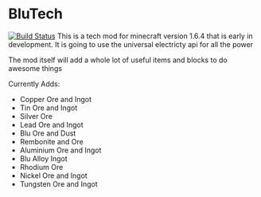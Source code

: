 BluTech
=======
[![Build Status](https://travis-ci.org/johnguant/BluTech.svg?branch=master)](https://travis-ci.org/johnguant/BluTech)
This is a tech mod for minecraft version 1.6.4 that is early in development. It is going to use the universal electricty api for all the power

The mod itself will add a whole lot of useful items and blocks to do awesome things

Currently Adds:  
- Copper Ore and Ingot  
- Tin Ore and Ingot  
- Silver Ore  
- Lead Ore and Ingot  
- Blu Ore and Dust  
- Rembonite and Ore  
- Aluminium Ore and Ingot  
- Blu Alloy Ingot  
- Rhodium Ore  
- Nickel Ore and Ingot
- Tungsten Ore and Ingot

